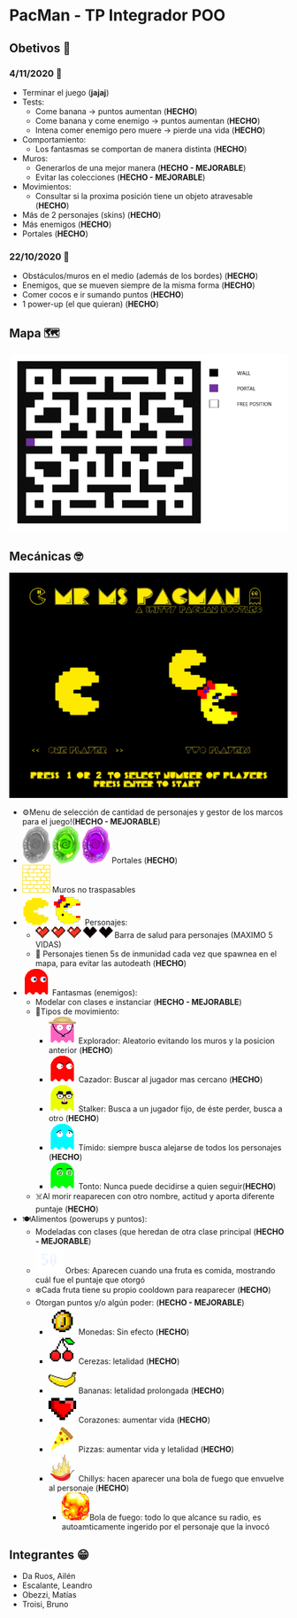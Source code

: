 # PacMan - TP Integrador POO

## Obetivos 📒

### 4/11/2020 📅

- Terminar el juego (**jajaj**)
- Tests:
    - Come banana -> puntos aumentan (**HECHO**)
    - Come banana y come enemigo -> puntos aumentan (**HECHO**)
    - Intena comer enemigo pero muere -> pierde una vida (**HECHO**)
- Comportamiento:
    - Los fantasmas se comportan de manera distinta (**HECHO**)
- Muros:
    - Generarlos de una mejor manera (**HECHO - MEJORABLE**)
    - Evitar las colecciones (**HECHO - MEJORABLE**)
- Movimientos:
    - Consultar si la proxima posición tiene un objeto atravesable (**HECHO**)
- Más de 2 personajes (skins) (**HECHO**)
- Más enemigos (**HECHO**)
- Portales (**HECHO**)

### 22/10/2020 📅

- Obstáculos/muros en  el medio (además de los bordes) (**HECHO**)
- Enemigos, que se mueven siempre de la misma forma (**HECHO**)
- Comer cocos e ir sumando puntos (**HECHO**)
- 1 power-up (el que quieran) (**HECHO**)

## Mapa 🗺️
![Mapa](assets/mapa.jpg)

## Mecánicas 🤓
![menu](assets/menu/1PlayerMenu.png) 
- ⚙️Menu de selección de cantidad de personajes y gestor de los marcos para el juego!(**HECHO - MEJORABLE**)
- ![closed](assets/portales/closed.png) ![in](assets/portales/in.png) ![out](assets/portales/out.png) Portales (**HECHO**)
- ![wall](assets/wall.png) Muros no traspasables
- ![mrPacman](assets/pacman/mrPacman/normal-right.png) ![msPacman](assets/pacman/msPacman/normal-right.png) Personajes:
    - ![healthbar](assets/healthbar/3-heart.png) Barra de salud para personajes (MAXIMO 5 VIDAS)
    - 👼 Personajes tienen 5s de inmunidad cada vez que spawnea en el mapa, para evitar las autodeath (**HECHO**)
- ![ghost](assets/enemigo/red.png) Fantasmas (enemigos):
    - Modelar con clases e instanciar (**HECHO - MEJORABLE**)
    - 👣Tipos de movimiento:
        - ![explorer](assets/enemigo/pink/explorador.png) Explorador: Aleatorio evitando los muros y la posicion anterior (**HECHO**)
        - ![hunter](assets/enemigo/red/hunter.png) Cazador: Buscar al jugador mas cercano (**HECHO**)
        - ![stalker](assets/enemigo/yellow/stalker.png) Stalker: Busca a un jugador fijo, de éste perder, busca a otro (**HECHO**)
        - ![shy](assets/enemigo/cyan/shy.png) Tímido: siempre busca alejarse de todos los personajes (**HECHO**)
        - ![dumb](assets/enemigo/lime/dumb.png) Tonto: Nunca puede decidirse a quien seguir(**HECHO**)
    - ☠️Al morir reaparecen con otro nombre, actitud y aporta diferente puntaje (**HECHO**)
- 🍽️Alimentos (powerups y puntos):
    - Modeladas con clases (que heredan de otra clase principal (**HECHO -  MEJORABLE**)
    - ![orb](assets/numbers/numero-50.png) Orbes: Aparecen cuando una fruta es comida, mostrando cuál fue el puntaje que otorgó
    - ❄️Cada fruta tiene su propio cooldown para reaparecer (**HECHO**)
    - Otorgan puntos y/o algún poder: (**HECHO - MEJORABLE**)
        - ![coin](assets/frutas/coin.png) Monedas: Sin efecto (**HECHO**)
        - ![cherry](assets/frutas/cherry.png) Cerezas: letalidad (**HECHO**)
        - ![banana](assets/frutas/banana.png) Bananas: letalidad prolongada (**HECHO**)
        - ![heart](assets/frutas/heart.png) Corazones: aumentar vida (**HECHO**)
        - ![pizza](assets/frutas/pizza.png) Pizzas: aumentar vida y letalidad (**HECHO**)
        - ![chilly](assets/frutas/chilly.png) Chillys: hacen aparecer una bola de fuego que envuelve al personaje (**HECHO**)
            - ![fireball](assets/mini-fireball.png)Bola de fuego: todo lo que alcance su radio, es autoamticamente ingerido por el personaje que la invocó
## Integrantes 😁
- Da Ruos, Ailén
- Escalante, Leandro
- Obezzi, Matías
- Troisi, Bruno
